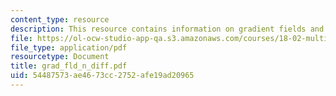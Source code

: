 ```yaml
---
content_type: resource
description: This resource contains information on gradient fields and exact differentials.
file: https://ol-ocw-studio-app-qa.s3.amazonaws.com/courses/18-02-multivariable-calculus-spring-2006/54487573ae4673cc2752afe19ad20965_grad_fld_n_diff.pdf
file_type: application/pdf
resourcetype: Document
title: grad_fld_n_diff.pdf
uid: 54487573-ae46-73cc-2752-afe19ad20965
---
```

